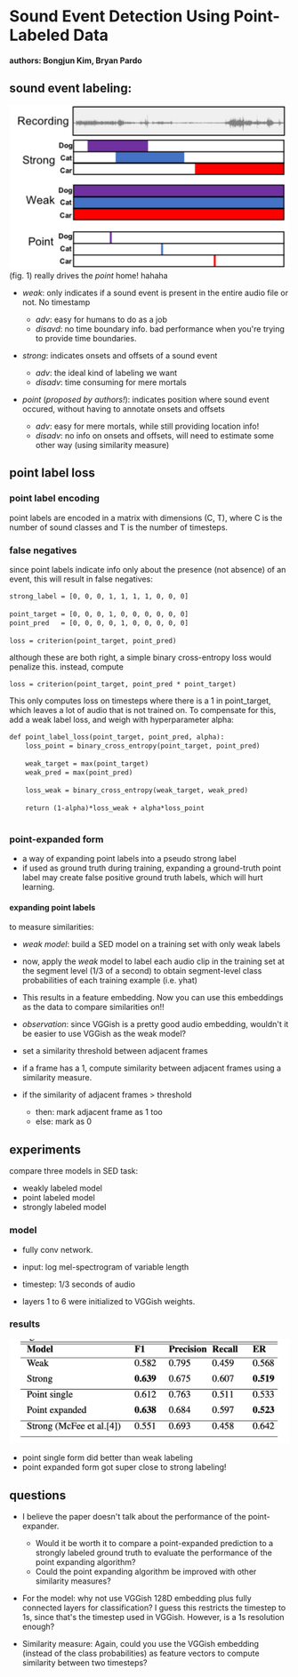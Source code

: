 # Sound Event Detection Using Point-Labeled Data
#### authors: Bongjun Kim, Bryan Pardo

## sound event labeling:

![fig1](./fig1.png)
(fig. 1) really drives the *_point_* home! hahaha

- *weak*: only indicates if a sound event is present in the entire audio file or not. No timestamp
	- _adv_: easy for humans to do as a job
	- _disavd_: no time boundary info. bad performance when you're trying to provide time boundaries. 

- *strong*: indicates onsets and offsets of a sound event
	- _adv_: the ideal kind of labeling we want
	- _disadv_: time consuming for mere mortals

- *point* (_proposed by authors!_): indicates position where sound event occured, without having to annotate onsets and offsets
	- _adv_: easy for mere mortals, while still providing location info!
	- _disadv_: no info on onsets and offsets, will need to estimate some other way (using similarity measure)

## point label loss

### point label encoding
point labels are encoded in a matrix with dimensions (C, T), where C is the number of sound classes and T is the number of timesteps. 

### false negatives
since point labels indicate info only about the presence (not absence) of an event, this will result in  false negatives:

```
strong_label = [0, 0, 0, 1, 1, 1, 1, 0, 0, 0]

point_target = [0, 0, 0, 1, 0, 0, 0, 0, 0, 0]
point_pred   = [0, 0, 0, 0, 1, 0, 0, 0, 0, 0]

loss = criterion(point_target, point_pred)
```
although these are both right, a simple binary cross-entropy loss would penalize this. instead, compute 
```
loss = criterion(point_target, point_pred * point_target)
```

This only computes loss on timesteps where there is a 1 in point_target, which leaves a lot of audio that is not trained on. To compensate for this, add a weak label loss, and weigh with hyperparameter alpha:

```
def point_label_loss(point_target, point_pred, alpha):
	loss_point = binary_cross_entropy(point_target, point_pred)
	
	weak_target = max(point_target)
	weak_pred = max(point_pred)
	
	loss_weak = binary_cross_entropy(weak_target, weak_pred)
	
	return (1-alpha)*loss_weak + alpha*loss_point
	
```

### point-expanded form 

- a way of expanding point labels into a pseudo strong label
- if used as ground truth during training, expanding a ground-truth point label may create false positive ground truth labels, which will hurt learning. 

#### expanding point labels

to measure similarities: 
- *weak model*: build a SED model on a training set with only weak labels
- now, apply the *weak* model to label each audio clip in the training set at the segment level (1/3 of a second) to obtain segment-level class probabilities of each training example (i.e. yhat)
- This results in a feature embedding. Now you can use this embeddings as the data to compare similarities on!!
- *observation*: since VGGish is a pretty good audio embedding, wouldn't it be easier to use VGGish as the weak model? 

- set a similarity threshold between adjacent frames
- if a frame has a 1, compute similarity between adjacent frames using a similarity measure. 
- if the similarity of adjacent frames  > threshold
	- then: mark adjacent frame as 1 too
	- else: mark as 0 

## experiments

compare three models in SED task:

- weakly labeled model 
- point labeled model
- strongly labeled model 

### model
- fully conv network. 
- input: log mel-spectrogram of variable length
- timestep: 1/3 seconds of audio

- layers 1 to 6 were initialized to VGGish weights.

### results
![table2](./table2.png)

- point single form did better than weak labeling 
- point expanded form got super close to strong labeling!


## questions
- I believe the paper doesn't talk about the performance of the point-expander. 
	- Would it be worth it to compare a point-expanded prediction to a strongly labeled ground truth to evaluate the performance of the point expanding algorithm? 
	- Could the point expanding algorithm be improved with other similarity measures? 

- For the model: why not use VGGish 128D embedding plus fully connected layers for classification? I guess this restricts the timestep to 1s, since that's the timestep used in VGGish. However, is a 1s resolution enough? 

- Similarity measure: Again, could you use the VGGish embedding (instead of the class probabilities) as feature vectors to compute similarity between two timesteps? 



